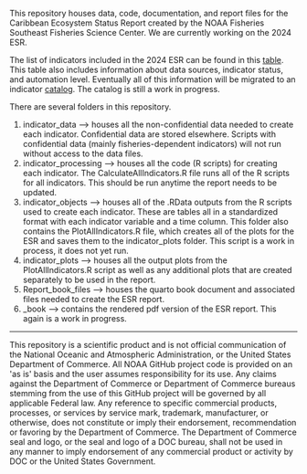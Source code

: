 This repository houses data, code, documentation, and report files for the Caribbean Ecosystem Status Report created by the NOAA Fisheries Southeast Fisheries Science Center. We are currently working on the 2024 ESR.

The list of indicators included in the 2024 ESR can be found in this [table](https://docs.google.com/spreadsheets/d/1WZtclTkyLzTAARKTIa69AiEVWsXMuG2K/edit?usp=sharing&ouid=103178636955659669576&rtpof=true&sd=true). This table also includes information about data sources, indicator status, and automation level. Eventually all of this information will be migrated to an indicator [catalog](https://github.com/Gulf-IEA/ESR-indicator-catalog.git). The catalog is still a work in progress.

There are several folders in this repository.
1. indicator_data --> houses all the non-confidential data needed to create each indicator. Confidential data are stored elsewhere. Scripts with confidential data (mainly fisheries-dependent indicators) will not run without access to the data files.
2. indicator_processing --> houses all the code (R scripts) for creating each indicator. The CalculateAllIndicators.R file runs all of the R scripts for all indicators. This should be run anytime the report needs to be updated. 
3. indicator_objects --> houses all of the .RData outputs from the R scripts used to create each indicator. These are tables all in a standardized format with each indicator variable and a time column. This folder also contains the PlotAllIndicators.R file, which creates all of the plots for the ESR and saves them to the indicator_plots folder. This script is a work in process, it does not yet run.
4. indicator_plots --> houses all the output plots from the PlotAllIndicators.R script as well as any additional plots that are created separately to be used in the report.
5. Report_book_files --> houses the quarto book document and associated files needed to create the ESR report.
6. _book --> contains the rendered pdf version of the ESR report. This again is a work in progress.


_____________________________________________________________________

This repository is a scientific product and is not official communication of the National Oceanic and Atmospheric Administration, or the United States Department of Commerce. All NOAA GitHub project code is provided on an 'as is' basis and the user assumes responsibility for its use. Any claims against the Department of Commerce or Department of Commerce bureaus stemming from the use of this GitHub project will be governed by all applicable Federal law. Any reference to specific commercial products, processes, or services by service mark, trademark, manufacturer, or otherwise, does not constitute or imply their endorsement, recommendation or favoring by the Department of Commerce. The Department of Commerce seal and logo, or the seal and logo of a DOC bureau, shall not be used in any manner to imply endorsement of any commercial product or activity by DOC or the United States Government. 
